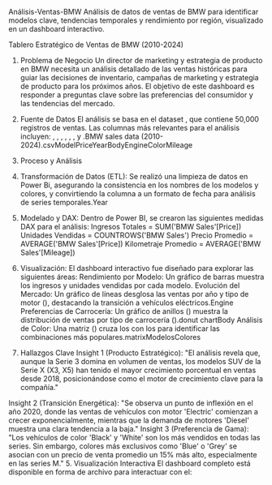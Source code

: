 Análisis-Ventas-BMW
Análisis de datos de ventas de BMW para identificar modelos clave, tendencias temporales y rendimiento por región, visualizado en un dashboard interactivo.

Tablero Estratégico de Ventas de BMW (2010-2024)
1. Problema de Negocio
Un director de marketing y estrategia de producto en BMW necesita un análisis detallado de las ventas históricas para guiar las decisiones de inventario, campañas de marketing y estrategia de producto para los próximos años. El objetivo de este dashboard es responder a preguntas clave sobre las preferencias del consumidor y las tendencias del mercado.

2. Fuente de Datos
El análisis se basa en el dataset , que contiene 50,000 registros de ventas. Las columnas más relevantes para el análisis incluyen: , , , , , , y .BMW sales data (2010-2024).csvModelPriceYearBodyEngineColorMileage

3. Proceso y Análisis
1. Transformación de Datos (ETL): Se realizó una limpieza de datos en Power Bi, asegurando la consistencia en los nombres de los modelos y colores, y convirtiendo la columna a un formato de fecha para análisis de series temporales.Year
2. Modelado y DAX: Dentro de Power BI, se crearon las siguientes medidas DAX para el análisis:
Ingresos Totales = SUM('BMW Sales'[Price])
Unidades Vendidas = COUNTROWS('BMW Sales')
Precio Promedio = AVERAGE('BMW Sales'[Price])
Kilometraje Promedio = AVERAGE('BMW Sales'[Mileage])
3. Visualización: El dashboard interactivo fue diseñado para explorar las siguientes áreas:
Rendimiento por Modelo: Un gráfico de barras muestra los ingresos y unidades vendidas por cada modelo.
Evolución del Mercado: Un gráfico de líneas desglosa las ventas por año y tipo de motor (), destacando la transición a vehículos eléctricos.Engine
Preferencias de Carrocería: Un gráfico de anillos () muestra la distribución de ventas por tipo de carrocería ().donut chartBody
Análisis de Color: Una matriz () cruza los con los para identificar las combinaciones más populares.matrixModelosColores
4. Hallazgos Clave
Insight 1 (Producto Estratégico): "El análisis revela que, aunque la Serie 3 domina en volumen de ventas, los modelos SUV de la Serie X (X3, X5) han tenido el mayor crecimiento porcentual en ventas desde 2018, posicionándose como el motor de crecimiento clave para la compañía."

Insight 2 (Transición Energética): "Se observa un punto de inflexión en el año 2020, donde las ventas de vehículos con motor 'Electric' comienzan a crecer exponencialmente, mientras que la demanda de motores 'Diesel' muestra una clara tendencia a la baja."
Insight 3 (Preferencia de Gama): "Los vehículos de color 'Black' y 'White' son los más vendidos en todas las series. Sin embargo, colores más exclusivos como 'Blue' o 'Grey' se asocian con un precio de venta promedio un 15% más alto, especialmente en las series M."
5. Visualización Interactiva
El dashboard completo está disponible en forma de archivo para interactuar con el:
